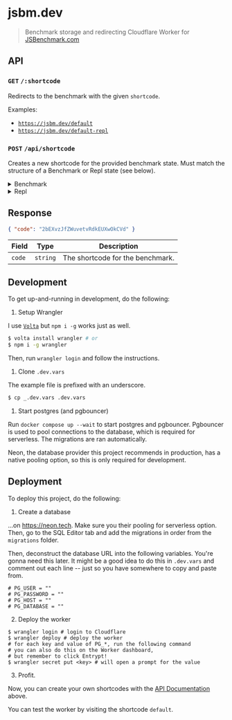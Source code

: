 # jsbm.dev

> Benchmark storage and redirecting Cloudflare Worker for [JSBenchmark.com](https://jsbenchmark.com)

## API

### `GET` `/:shortcode`

Redirects to the benchmark with the given `shortcode`.

Examples:

- [`https://jsbm.dev/default`](https://jsbm.dev/default)
- [`https://jsbm.dev/default-repl`](https://jsbm.dev/default-repl)

### `POST` `/api/shortcode`

Creates a new shortcode for the provided benchmark state. Must match the structure of a Benchmark or Repl state (see below).

<details>
<summary>Benchmark</summary>

```typescript
interface BenchmarkState {
  cases: {
    id: string;
    code: string;
    name: string;
  }[];
  config: {
    name: string;
    parallel: boolean;
    globalTestConfig: {
      dependencies: {
        url: string;
        name: string;
        esm: boolean;
      }[];
    };
    dataCode: string;
  };
}
```

</details>

<details>
<summary>Repl</summary>

```typescript
interface ReplState {
  config: {
    name: string;
    test: {
      dependencies: {
        url: string;
        name: string;
        esm: boolean;
      }[];
      code: string;
    };
  };
}
```

</details>

## Response

```json
{ "code": "2bEXvzJfZWuvetvRdkEUXwOkCVd" }
```

| Field  | Type     | Description                      |
| ------ | -------- | -------------------------------- |
| `code` | `string` | The shortcode for the benchmark. |

## Development

To get up-and-running in development, do the following:

1. Setup Wrangler

I use [`Volta`](https://volta.sh) but `npm i -g` works just as well.

```bash
$ volta install wrangler # or
$ npm i -g wrangler
```

Then, run `wrangler login` and follow the instructions.

1. Clone `.dev.vars`

The example file is prefixed with an underscore.

```sh
$ cp _.dev.vars .dev.vars
```

1. Start postgres (and pgbouncer)

Run `docker compose up --wait` to start postgres and pgbouncer.
Pgbouncer is used to pool connections to the database, which is required for serverless.
The migrations are ran automatically.

Neon, the database provider this project recommends in production, has a native pooling option, so this is only required for development.

## Deployment

To deploy this project, do the following:

1. Create a database

...on https://neon.tech. Make sure you their pooling for serverless option.
Then, go to the SQL Editor tab and add the migrations in order from the `migrations` folder.

Then, deconstruct the database URL into the following variables.
You're gonna need this later.
It might be a good idea to do this in `.dev.vars` and comment out each line -- just so you have somewhere to copy and paste from.

```config
# PG_USER = ""
# PG_PASSWORD = ""
# PG_HOST = ""
# PG_DATABASE = ""
```

2. Deploy the worker

```console
$ wrangler login # login to Cloudflare
$ wrangler deploy # deploy the worker
# for each key and value of PG_*, run the following command
# you can also do this on the Worker dashboard,
# but remember to click Entrypt!
$ wrangler secret put <key> # will open a prompt for the value
```

3. Profit.

Now, you can create your own shortcodes with the [API Documentation](#api) above.

You can test the worker by visiting the shortcode `default`.
